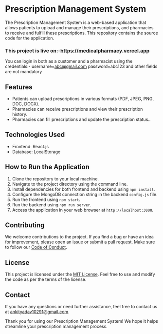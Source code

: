 # Prescription Management System

The Prescription Management System is a web-based application that allows patients to upload and manage their prescriptions, and pharmacies to receive and fulfill these prescriptions. This repository contains the source code for the application.

### This project is live on:-https://medicalpharmacy.vercel.app
You can login in both as a customer and a pharmacist using the credentials:-
username=abc@gmail.com
password=abc123
and other fields are not mandatory 

## Features

- Patients can upload prescriptions in various formats (PDF, JPEG, PNG, DOC, DOCX).
- Pharmacies can receive prescriptions and view their prescription history.
- Pharmacies can fill prescriptions and update the prescription status..

## Technologies Used

- Frontend: React.js
- Database: LocalStorage

## How to Run the Application

1. Clone the repository to your local machine.
2. Navigate to the project directory using the command line.
3. Install dependencies for both frontend and backend using `npm install`.
4. Configure the MongoDB connection string in the backend `config.js` file.
5. Run the frontend using `npm start`.
6. Run the backend using `npm run server`.
7. Access the application in your web browser at `http://localhost:3000`.


## Contributing

We welcome contributions to the project. If you find a bug or have an idea for improvement, please open an issue or submit a pull request. Make sure to follow our [Code of Conduct](CODE_OF_CONDUCT.md).

## License

This project is licensed under the [MIT License](LICENSE). Feel free to use and modify the code as per the terms of the license.

## Contact

If you have any questions or need further assistance, feel free to contact us at ankityadav10291@gmail.com.

Thank you for using our Prescription Management System! We hope it helps streamline your prescription management process.
